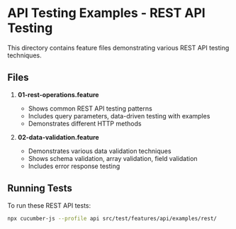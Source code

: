 # API Testing Examples - REST API Testing

This directory contains feature files demonstrating various REST API testing techniques.

## Files

1. **01-rest-operations.feature**
   - Shows common REST API testing patterns
   - Includes query parameters, data-driven testing with examples
   - Demonstrates different HTTP methods

2. **02-data-validation.feature**
   - Demonstrates various data validation techniques
   - Shows schema validation, array validation, field validation
   - Includes error response testing

## Running Tests

To run these REST API tests:

```bash
npx cucumber-js --profile api src/test/features/api/examples/rest/
```
